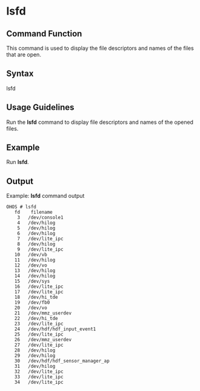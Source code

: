 # lsfd


## Command Function

This command is used to display the file descriptors and names of the files that are open.


## Syntax

lsfd


## Usage Guidelines

Run the **lsfd** command to display file descriptors and names of the opened files.


## Example

Run **lsfd**.


## Output

Example: **lsfd** command output

```
OHOS # lsfd
   fd    filename
    3   /dev/console1
    4   /dev/hilog
    5   /dev/hilog
    6   /dev/hilog
    7   /dev/lite_ipc
    8   /dev/hilog
    9   /dev/lite_ipc
   10   /dev/vb
   11   /dev/hilog
   12   /dev/vo
   13   /dev/hilog
   14   /dev/hilog
   15   /dev/sys
   16   /dev/lite_ipc
   17   /dev/lite_ipc
   18   /dev/hi_tde
   19   /dev/fb0
   20   /dev/vo
   21   /dev/mmz_userdev
   22   /dev/hi_tde
   23   /dev/lite_ipc
   24   /dev/hdf/hdf_input_event1
   25   /dev/lite_ipc
   26   /dev/mmz_userdev
   27   /dev/lite_ipc
   28   /dev/hilog
   29   /dev/hilog
   30   /dev/hdf/hdf_sensor_manager_ap
   31   /dev/hilog
   32   /dev/lite_ipc
   33   /dev/lite_ipc
   34   /dev/lite_ipc
```
